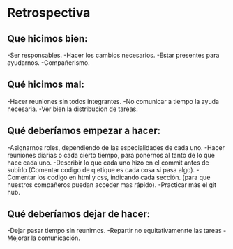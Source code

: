 # Retrospectiva
## Que hicimos bien:
-Ser responsables. -Hacer los cambios necesarios. -Estar presentes para ayudarnos. -Compañerismo.

## Qué hicimos mal:
-Hacer reuniones sin todos integrantes. -No comunicar a tiempo la ayuda necesaria. -Ver bien la distribucion de tareas.

## Qué deberíamos empezar a hacer:
-Asignarnos roles, dependiendo de las especialidades de cada uno. -Hacer reuniones diarias o cada cierto tiempo, para ponernos al tanto de lo que hace cada uno. -Describir lo que cada uno hizo en el commit antes de subirlo (Comentar codigo de q etique es cada cosa si pasa algo). -Comentar los codigo en html y css, indicando cada sección. (para que nuestros compañeros puedan acceder mas rápido). -Practicar màs el git hub.

## Qué deberíamos dejar de hacer:
-Dejar pasar tiempo sin reunirnos. -Repartir no equitativamenrte las tareas -Mejorar la comunicación.